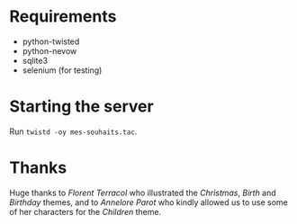 # Requirements

*   python-twisted
*   python-nevow
*   sqlite3
*   selenium (for testing)

# Starting the server

Run `twistd -oy mes-souhaits.tac`.

# Thanks

Huge thanks to *Florent Terracol* who illustrated the _Christmas_, _Birth_ and
_Birthday_ themes, and to *Annelore Parot* who kindly allowed us to use some of
her characters for the _Children_ theme.
